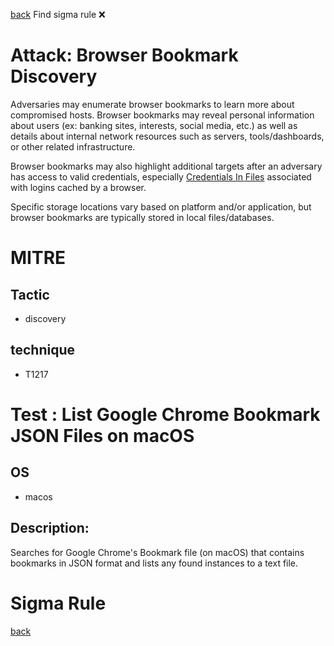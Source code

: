
[back](../index.md)
Find sigma rule :x: 

# Attack: Browser Bookmark Discovery 

Adversaries may enumerate browser bookmarks to learn more about compromised hosts. Browser bookmarks may reveal personal information about users (ex: banking sites, interests, social media, etc.) as well as details about internal network resources such as servers, tools/dashboards, or other related infrastructure.

Browser bookmarks may also highlight additional targets after an adversary has access to valid credentials, especially [Credentials In Files](https://attack.mitre.org/techniques/T1552/001) associated with logins cached by a browser.

Specific storage locations vary based on platform and/or application, but browser bookmarks are typically stored in local files/databases.

# MITRE
## Tactic
  - discovery


## technique
  - T1217


# Test : List Google Chrome Bookmark JSON Files on macOS
## OS
  - macos


## Description:
Searches for Google Chrome's Bookmark file (on macOS) that contains bookmarks in JSON format and lists any found instances to a text file.


# Sigma Rule


[back](../index.md)

